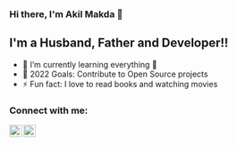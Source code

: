 ### Hi there, I'm Akil Makda 👋

## I'm a Husband, Father and Developer!!

- 🌱 I’m currently learning everything 🤣
- 🥅 2022 Goals: Contribute to Open Source projects
- ⚡ Fun fact: I love to read books and watching movies

### Connect with me:

[<img align="left" alt="akilmakda | Twitter" width="22px" src="https://cdn.jsdelivr.net/npm/simple-icons@v3/icons/twitter.svg" />][twitter]
[<img align="left" alt="akilmakda | LinkedIn" width="22px" src="https://cdn.jsdelivr.net/npm/simple-icons@v3/icons/linkedin.svg" />][linkedin]

[twitter]: https://twitter.com/akilmakda
[linkedin]: https://www.linkedin.com/in/akilmakda
